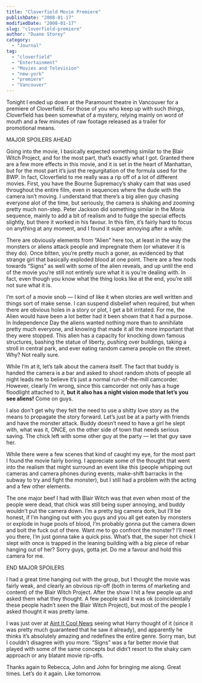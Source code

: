 ```yaml
---
title: "Cloverfield Movie Premiere"
publishDate: "2008-01-17"
modifiedDate: "2008-01-17"
slug: "cloverfield-premiere"
author: "Duane Storey"
category:
  - "Journal"
tag:
  - "cloverfield"
  - "Entertainment"
  - "Movies and Television"
  - "new-york"
  - "premiere"
  - "Vancouver"
---
```


Tonight I ended up down at the Paramount theatre in Vancouver for a premiere of Cloverfield. For those of you who keep up with such things, Cloverfield has been somewhat of a mystery, relying mainly on word of mouth and a few minutes of raw footage released as a trailer for promotional means.

MAJOR SPOILERS AHEAD

Going into the movie, I basically expected something similar to the Blair Witch Project, and for the most part, that’s exactly what I got. Granted there are a few more effects in this movie, and it is set in the heart of Manhattan, but for the most part it’s just the regurgitation of the formula used for the BWP. In fact, Cloverfield to me really was a rip off of a lot of different movies. First, you have the Bourne Supremacy’s shaky cam that was used throughout the entire film, even in sequences where the dude with the camera isn’t moving. I understand that there’s a big alien guy chasing everyone alot of the time, but seriously, the camera is shaking and zooming pretty much non-step. Peter Jackson did something similar in the Moria sequence, mainly to add a bit of realism and to fudge the special effects slightly, but there it worked in his favour. In this film, it’s fairly hard to focus on anything at any moment, and I found it super annoying after a while.

There are obviously elements from “Alien” here too, at least in the way the monsters or aliens attack people and impregnate them (or whatever it is they do). Once bitten, you’re pretty much a goner, as evidenced by that strange girl that basically exploded blood at one point. There are a few nods towards “Signs” as well with some of the alien reveals, and up until the end of the movie you’re still not entirely sure what it is you’re dealing with. In fact, even though you know what the thing looks like at the end, you’re still not sure what it is.

I’m sort of a movie snob — I kind of like it when stories are well written and things sort of make sense. I can suspend disbelief when required, but when there are obvious holes in a story or plot, I get a bit irritated. For me, the Alien would have been a lot better had it been shown that it had a purpose. In Independence Day the aliens wanted nothing more than to annihilate pretty much everyone, and knowing that made it all the more important that they were stopped. This alien has a capacity for knocking down famous structures, bashing the statue of liberty, pushing over buildings, taking a stroll in central park, and ever eating random camera people on the street. Why? Not really sure.

While I’m at it, let’s talk about the camera itself. The fact that buddy is handed the camera is a bar and asked to shoot random shots of people all night leads me to believe it’s just a normal run-of-the-mill camcorder. However, clearly I’m wrong, since this camcorder not only has a huge floodlight attached to it, **but it also has a night vision mode that let’s you see aliens!** Come on guys.

I also don’t get why they felt the need to use a shitty love story as the means to propagate the story forward. Let’s just be at a party with friends and have the monster attack. Buddy doesn’t need to have a girl he slept with, what was it, ONCE, on the other side of town that needs serious saving. The chick left with some other guy at the party — let that guy save her.

While there were a few scenes that kind of caught my eye, for the most part I found the movie fairly boring. I appreciate some of the thought that went into the realism that might surround an event like this (people whipping out cameras and camera phones during events, make-shift barracks in the subway to try and fight the monster), but I still had a problem with the acting and a few other elements.

The one major beef I had with Blair Witch was that even when most of the people were dead, that chick was still being super annoying, and buddy wouldn’t put the camera down. I’m a pretty big camera dork, but I’ll be honest, if I’m hanging out with you guys and you all get eaten by monsters or explode in huge pools of blood, I’m probably gonna put the camera down and bolt the fuck out of there. Want me to go confront the monster? I’ll meet you there, I’m just gonna take a quick piss. What’s that, the super hot chick I slept with once is trapped in the leaning building with a big piece of rebar hanging out of her? Sorry guys, gotta jet. Do me a favour and hold this camera for me.



END MAJOR SPOILERS

I had a great time hanging out with the group, but I thought the movie was fairly weak, and clearly an obvious rip-off (both in terms of marketing and content) of the Blair Witch Project. After the show I hit a few people up and asked them what they thought. A few people said it was ok (coincidentally these people hadn’t seen the Blair Witch Project), but most of the people I asked thought it was pretty lame.

I was just over at [Aint It Cool News](http://aintitcool.com) seeing what Harry thought of it (since it was pretty much guaranteed that he saw it already), and apparently he thinks it’s absolutely amazing and redefines the entire genre. Sorry man, but I couldn’t disagree with you more. “Signs” was a far better movie that played with some of the same concepts but didn’t resort to the shaky cam approach or any blatant movie rip-offs.

Thanks again to Rebecca, John and John for bringing me along. Great times. Let’s do it again. Like tomorrow.